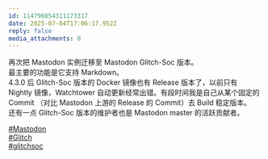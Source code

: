 ```yaml
---
id: 114796054311173317
date: 2025-07-04T17:06:17.952Z
reply: false
media_attachments: 0
---
```


再次把 Mastodon 实例迁移至 Mastodon Glitch-Soc 版本。  
最主要的功能是它支持 Markdown。  
4.3.0 后 Glitch-Soc 版本的 Docker 镜像也有 Release 版本了，以前只有 Nightly 镜像，Watchtower 自动更新经常出错。有段时间我是自己从某个固定的 Commit （对比 Mastodon 上游的 Release 的 Commit）去 Build 稳定版本。  
还有一点 Glitch-Soc 版本的维护者也是 Mastodon master 的活跃贡献者。

[#Mastodon](https://e5n.cc/tags/Mastodon)   
[#Glitch](https://e5n.cc/tags/Glitch)   
[#glitchsoc](https://e5n.cc/tags/glitchsoc)

